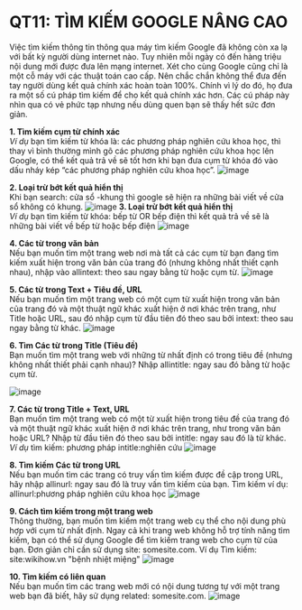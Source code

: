 QT11: TÌM KIẾM GOOGLE NÂNG CAO
=======
Việc tìm kiếm thông tin thông qua máy tìm kiếm Google đã không còn xa lạ với bất kỳ người dùng internet nào. Tuy nhiên mỗi ngày có đến hàng triệu nội dung mới được đưa lên mạng internet. Xét cho cùng Google cũng chỉ là một cỗ máy với các thuật toán cao cấp. Nên chắc chắn không thể đưa đến tay người dùng kết quả chính xác hoàn toàn 100%.
Chính vì lý do đó, họ đưa ra một số cú pháp tìm kiếm để cho kết quả chính xác hơn. Các cú pháp này nhìn qua có vẻ phức tạp nhưng nếu dùng quen bạn sẽ thấy hết sức đơn giản.

**1. Tìm kiếm cụm từ chính xác**  
*Ví dụ* bạn tìm kiếm từ khóa là: các phương pháp nghiên cứu khoa học, thì thay vì bình thường mình gõ các phương pháp nghiên cứu khoa học lên Google, có thể kết quả trả về sẽ tốt hơn khi bạn đưa cụm từ khóa đó vào dấu nháy kép “các phương pháp nghiên cứu khoa học”.
![image](https://user-images.githubusercontent.com/53169638/112775807-295ea880-9068-11eb-8c53-50add59b8491.png)

**2. Loại trừ bớt kết quả hiển thị**  
Khi bạn search: cửa sổ -khung thì google sẽ hiện ra những bài viết về cửa sổ không có khung.
![image](https://user-images.githubusercontent.com/53169638/112776653-75125180-906a-11eb-850f-1ce8d0d88453.png)
**3. Loại trừ bớt kết quả hiển thị**  
*Ví dụ* bạn tìm kiếm từ khóa: bếp từ OR bếp điện thì kết quả trả về sẽ là những bài viết về bếp từ hoặc bếp điện
![image](https://user-images.githubusercontent.com/53169638/112777245-eef70a80-906b-11eb-992c-5fe9022bae4f.png)

**4. Các từ trong văn bản**  
Nếu bạn muốn tìm một trang web nơi mà tất cả các cụm từ bạn đang tìm kiếm xuất hiện trong văn bản của trang đó (nhưng không nhất thiết cạnh nhau), nhập vào allintext: theo sau ngay bằng từ hoặc cụm từ.
![image](https://user-images.githubusercontent.com/53169638/112777386-58771900-906c-11eb-9687-610e4804385f.png)

**5. Các từ trong Text + Tiêu đề, URL**  
Nếu bạn muốn tìm một trang web có một cụm từ xuất hiện trong văn bản của trang đó và một thuật ngữ khác xuất hiện ở nơi khác trên trang, như Title hoặc URL, sau đó nhập cụm từ đầu tiên đó theo sau bởi intext: theo sau ngay bằng từ khác.
![image](https://user-images.githubusercontent.com/53169638/112778167-1a7af480-906e-11eb-8573-76c8e9edfa9f.png)

**6. Tìm Các từ trong Title (Tiêu đề)**  
Bạn muốn tìm một trang web với những từ nhất định có trong tiêu đề (nhưng không nhất thiết phải cạnh nhau)? Nhập allintitle: ngay sau đó bằng từ hoặc cụm từ.

![image](https://user-images.githubusercontent.com/53169638/112780634-798f3800-9073-11eb-846e-d305d80d5a50.png)

**7. Các từ trong Title + Text, URL**  
Bạn muốn tìm một trang web có một từ xuất hiện trong tiêu đề của trang đó và một thuật ngữ khác xuất hiện ở nơi khác trên trang, như trong văn bản hoặc URL? Nhập từ đầu tiên đó theo sau bởi intitle: ngay sau đó là từ khác.
*Ví dụ* tìm kiếm: phương pháp intitle:nghiên cứu
![image](https://user-images.githubusercontent.com/53169638/112781562-48b00280-9075-11eb-94eb-4e32f7f24f68.png)

**8. Tìm kiếm Các từ trong URL**  
Nếu bạn muốn tìm các trang có truy vấn tìm kiếm được đề cập trong URL, hãy nhập allinurl: ngay sau đó là truy vấn tìm kiếm của bạn.
Tìm kiếm ví dụ: allinurl:phương pháp nghiên cứu khoa học
![image](https://user-images.githubusercontent.com/53169638/112781815-ca079500-9075-11eb-95cd-36ec9dc88340.png)

**9. Cách tìm kiếm trong một trang web**  
Thông thường, bạn muốn tìm kiếm một trang web cụ thể cho nội dung phù hợp với cụm từ nhất định. Ngay cả khi trang web không hỗ trợ tính năng tìm kiếm, bạn có thể sử dụng Google để tìm kiếm trang web cho cụm từ của bạn. Đơn giản chỉ cần sử dụng site: somesite.com. 
Ví dụ Tìm kiếm: site:wikihow.vn "bệnh nhiệt miệng"
![image](https://user-images.githubusercontent.com/53169638/112783262-23bd8e80-9079-11eb-8696-ad233a192950.png)

**10. Tìm kiếm có liên quan**  
Nếu bạn muốn tìm các trang web mới có nội dung tương tự với một trang web bạn đã biết, hãy sử dụng related: somesite.com.
![image](https://user-images.githubusercontent.com/53169638/112784869-dba06b00-907c-11eb-9530-93225f6b476a.png)

